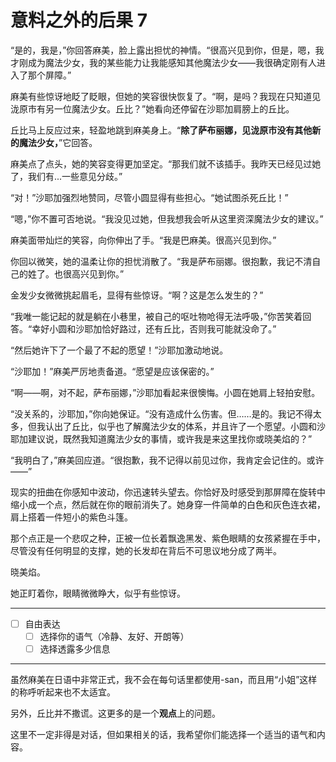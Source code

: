 # 意料之外的后果 7

“是的，我是，”你回答麻美，脸上露出担忧的神情。“很高兴见到你，但是，嗯，我才刚成为魔法少女，我的某些能力让我能感知其他魔法少女——我很确定刚有人进入了那个屏障。”

麻美有些惊讶地眨了眨眼，但她的笑容很快恢复了。“啊，是吗？我现在只知道见泷原市有另一位魔法少女。丘比？”她看向还停留在沙耶加肩膀上的丘比。

丘比马上反应过来，轻盈地跳到麻美身上。“**除了萨布丽娜，见泷原市没有其他新的魔法少女，**”它回答。

麻美点了点头，她的笑容变得更加坚定。“那我们就不该插手。我昨天已经见过她了，我们有...一些意见分歧。”

“对！”沙耶加强烈地赞同，尽管小圆显得有些担心。“她试图杀死丘比！”

“嗯，”你不置可否地说。“我没见过她，但我想我会听从这里资深魔法少女的建议。”

麻美面带灿烂的笑容，向你伸出了手。“我是巴麻美。很高兴见到你。”

你回以微笑，她的温柔让你的担忧消散了。“我是萨布丽娜。很抱歉，我记不清自己的姓了。也很高兴见到你。”

金发少女微微挑起眉毛，显得有些惊讶。“啊？这是怎么发生的？”

“我唯一能记起的就是躺在小巷里，被自己的呕吐物呛得无法呼吸，”你苦笑着回答。“幸好小圆和沙耶加恰好路过，还有丘比，否则我可能就没命了。”

“然后她许下了一个最了不起的愿望！”沙耶加激动地说。

“沙耶加！”麻美严厉地责备道。“愿望是应该保密的。”

“啊——啊，对不起，萨布丽娜，”沙耶加看起来很懊悔。小圆在她肩上轻拍安慰。

“没关系的，沙耶加，”你向她保证。“没有造成什么伤害。但……是的。我记不得太多，但我认出了丘比，似乎也了解魔法少女的体系，并且许了一个愿望。小圆和沙耶加建议说，既然我知道魔法少女的事情，或许我是来这里找你或晓美焰的？”

“我明白了，”麻美回应道。“很抱歉，我不记得以前见过你，我肯定会记住的。或许——”

现实的扭曲在你感知中波动，你迅速转头望去。你恰好及时感受到那屏障在旋转中缩小成一个点，然后就在你的眼前消失了。她身穿一件简单的白色和灰色连衣裙，肩上搭着一件短小的紫色斗篷。

那个点正是一个悲叹之种，正被一位长着飘逸黑发、紫色眼睛的女孩紧握在手中，尽管没有任何明显的支撑，她的长发却在背后不可思议地分成了两半。

晓美焰。

她正盯着你，眼睛微微睁大，似乎有些惊讶。

---

- [ ] 自由表达
  - [ ] 选择你的语气（冷静、友好、开朗等）
  - [ ] 选择透露多少信息

---

虽然麻美在日语中非常正式，我不会在每句话里都使用-san，而且用“小姐”这样的称呼听起来也不太适宜。

另外，丘比并不撒谎。这更多的是一个**观点**上的问题。

这里不一定非得是对话，但如果相关的话，我希望你们能选择一个适当的语气和内容。

